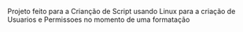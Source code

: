 Projeto feito para a Crianção de Script usando Linux para a criação de Usuarios e Permissoes no momento de uma formatação

